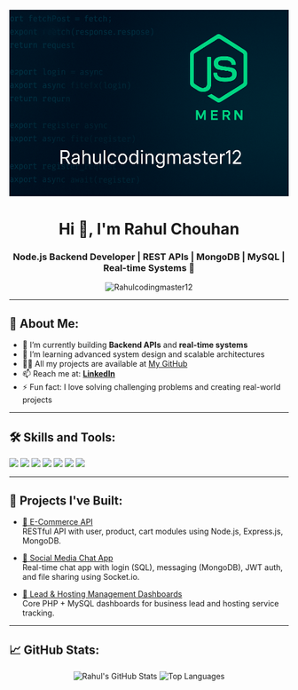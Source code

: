 <!-- Banner -->
<p align="center">
  <img src="https://raw.githubusercontent.com/Rahulcodingmaster12/Rahulcodingmaster12/main/banner.png" alt="Rahulcodingmaster12 Banner" />
</p>

<h1 align="center">Hi 👋, I'm Rahul Chouhan</h1>
<h3 align="center">Node.js Backend Developer | REST APIs | MongoDB | MySQL | Real-time Systems 🚀</h3>

<p align="center">
  <img src="https://komarev.com/ghpvc/?username=Rahulcodingmaster12&label=Profile%20views&color=0e75b6&style=flat" alt="Rahulcodingmaster12" />
</p>

---

## 🚀 About Me:

- 🔭 I’m currently building **Backend APIs** and **real-time systems**  
- 🌱 I’m learning advanced system design and scalable architectures  
- 👨‍💻 All my projects are available at [My GitHub](https://github.com/Rahulcodingmaster12)  
- 📫 Reach me at: **[LinkedIn](https://linkedin.com/in/rahul-chouhan-26292b82)**  
- ⚡ Fun fact: I love solving challenging problems and creating real-world projects  

---

## 🛠️ Skills and Tools:

<p align="left"> 
  <img src="https://img.shields.io/badge/Node.js-339933?style=for-the-badge&logo=nodedotjs&logoColor=white" />
  <img src="https://img.shields.io/badge/Express.js-000000?style=for-the-badge&logo=express&logoColor=white" />
  <img src="https://img.shields.io/badge/MongoDB-4EA94B?style=for-the-badge&logo=mongodb&logoColor=white" />
  <img src="https://img.shields.io/badge/MySQL-00758F?style=for-the-badge&logo=mysql&logoColor=white" />
  <img src="https://img.shields.io/badge/JavaScript-F7DF1E?style=for-the-badge&logo=javascript&logoColor=black" />
  <img src="https://img.shields.io/badge/HTML5-E34F26?style=for-the-badge&logo=html5&logoColor=white" />
  <img src="https://img.shields.io/badge/CSS3-1572B6?style=for-the-badge&logo=css3&logoColor=white" />
</p>

---

## 🧩 Projects I've Built:

- [🔗 E-Commerce API](https://github.com/Rahulcodingmaster12/ecommerce-api-node)  
  RESTful API with user, product, cart modules using Node.js, Express.js, MongoDB.

- [🔗 Social Media Chat App](https://github.com/Rahulcodingmaster12/social-media-api-node)  
  Real-time chat app with login (SQL), messaging (MongoDB), JWT auth, and file sharing using Socket.io.

- [🔗 Lead & Hosting Management Dashboards](https://github.com/Rahulcodingmaster12/)  
  Core PHP + MySQL dashboards for business lead and hosting service tracking.

---

## 📈 GitHub Stats:

<p align="center">
  <img src="https://github-readme-stats.vercel.app/api?username=Rahulcodingmaster12&show_icons=true&theme=radical" alt="Rahul's GitHub Stats" />
  <img src="https://github-readme-stats.vercel.app/api/top-langs/?username=Rahulcodingmaster12&layout=compact&theme=radical" alt="Top Languages" />
</p>
